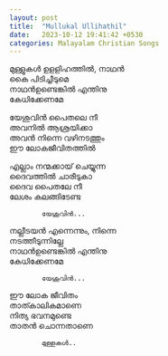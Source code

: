 ```yaml
---
layout: post
title:  "Mullukal Ullihathil"
date:   2023-10-12 19:41:42 +0530
categories: Malayalam Christian Songs
--- 
```


മുള്ളുകൾ  ഉളളിഹത്തിൽ, നാഥൻ    
കൈ പിടിച്ചീടുമെ     
നാഥൻഉണ്ടെങ്കിൽ എന്തിനു     
കേധിക്കേണമേ      

യേശുവിൻ പൈതലെ നീ      
അവനിൽ ആശ്രയിക്കാ        
അവൻ നിന്നെ വഴിനടത്തും  
ഈ ലോകജീവിതത്തിൽ     

എല്ലാം നന്മക്കായ്  ചെയ്യുന്ന    
ദൈവത്തിൽ  ചാരീടുകാ  
ദൈവ പൈതലേ നീ       
ലേശം കലങ്ങിടേണ്ട     

            യേശുവിൻ...

നല്ലീടയൻ എന്നെന്നും, നിന്നെ   
നടത്തീടുന്നില്ലേ       
നാഥൻഉണ്ടെങ്കിൽ എന്തിനു   
കേധിക്കേണമേ   

            യേശുവിൻ...

ഈ ലോക ജീവിതം      
താത്കാലികമാണെ       
നിത്യ ഭവനമുണ്ടെ           
താതൻ ചൊന്നതാണെ  

            മുള്ളുകൾ..


<!---For tune please visit [this](https://youtu.be/sE9_00czkE0) youtube video.--->
                            